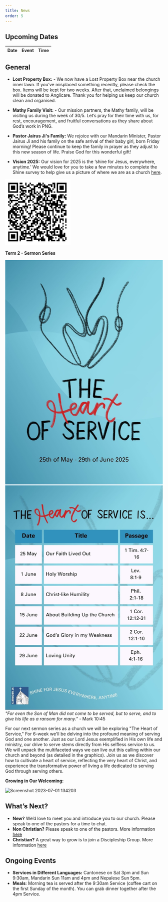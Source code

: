```yaml
---
title: News
order: 5
---
```


## Upcoming Dates

| Date | Event | Time |
| ----- | ----- | ----- |


## General
- **Lost Property Box:** - We now have a Lost Property Box near the church inner lawn. If you’ve misplaced something recently, please check the box. Items will be kept for two weeks. After that, unclaimed belongings will be donated to Anglicare. Thank you for helping us keep our church clean and organised.

- **Mathy Family Visit:** - Our mission partners, the Mathy family, will be visiting us during the week of 30/5. Let’s pray for their time with us, for rest, encouragement, and fruitful conversations as they share about God’s work in PNG.

- **Pastor Jairus Ji's Family:** We rejoice with our Mandarin Minister, Pastor Jairus Ji and his family on the safe arrival of their baby girl, born Friday morning! Please continue to keep the family in prayer as they adjust to this new season of life. Praise God for this wonderful gift!


- **Vision 2025:** Our vision for 2025 is the ‘shine for Jesus, everywhere, anytime.’ We would love for you to take a few minutes to complete the Shine survey to help give us a picture of where we are as a church [here](https://docs.google.com/forms/d/e/1FAIpQLSezXaAZ_-lCp9NhPs6MlBz5c127LD8oH5YMn1BdLzrOT2Q8Ug/viewform?usp=dialog).

![Shine Survey QR code](https://github.com/stgeorgeshurstville/bulletin/blob/main/images/Notes_250516_091907_fec.jpg)

**Term 2 - Sermon Series**

![SermonSeries1](https://github.com/stgeorgeshurstville/bulletin/blob/main/images/Notes_250516_091857_c05.jpg)
![SermonSeries2](https://raw.githubusercontent.com/stgeorgeshurstville/bulletin/refs/heads/main/images/Notes_250516_091845_b05.jpg)
*"For even the Son of Man did not come to be served, but to serve, and to give his life as a ransom for many."* - Mark 10:45

For our next sermon series as a church we will be exploring "The Heart of Service," For 6-week we'll be delving into the profound meaning of serving God and one another. Just as our Lord Jesus exemplified in His own life and ministry, our drive to serve stems directly from His selfless service to us.
We will unpack the multifaceted ways we can live out this calling within our church and beyond (as detailed in the graphics). Join us as we discover how to cultivate a heart of service, reflecting the very heart of Christ, and experience the transformative power of living a life dedicated to serving God through serving others.



**Growing in Our Welcoming:**
  
  <img width="236" alt="Screenshot 2023-07-01 134203" src="https://github.com/stgeorgeshurstville/bulletin/assets/119166299/b540ac1c-0ba4-481e-90a5-5464939f7e4c">


## What’s Next?
- **New?** We’d love to meet you and introduce you to our church. Please speak to one of the pastors for a time to chat. 
- **Non Christian?** Please speak to one of the pastors. More information [here](https://stgeorgeshurstville.org.au/lets-talk-about-christianity)
- **Christian?** A great way to grow is to join a Discipleship Group. More information [here](https://stgeorgeshurstville.org.au/discipleship-groups)

## Ongoing Events
- **Services in Different Languages:** Cantonese on Sat 3pm and Sun 9:30am, Mandarin Sun 11am and 4pm and Nepalese Sun 5pm. 
- **Meals**: Morning tea is served after the 9:30am Service (coffee cart on the first Sunday of the month). You can grab dinner together after the 4pm Service.

